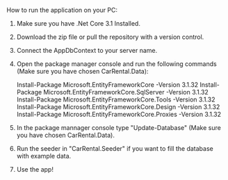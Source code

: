 How to run the application on your PC:

1. Make sure you have .Net Core 3.1 Installed.
2. Download the zip file or pull the repository with a version control.
3. Connect the AppDbContext to your server name.
4. Open the package manager console and run the following commands (Make sure you have chosen CarRental.Data):

      Install-Package Microsoft.EntityFrameworkCore -Version 3.1.32 
      Install-Package Microsoft.EntityFrameworkCore.SqlServer -Version 3.1.32 
      Install-Package Microsoft.EntityFrameworkCore.Tools -Version 3.1.32 
      Install-Package Microsoft.EntityFrameworkCore.Design -Version 3.1.32 
      Install-Package Microsoft.EntityFrameworkCore.Proxies -Version 3.1.32

5. In the package mannager console type "Update-Database" (Make sure you have chosen CarRental.Data).
6. Run the seeder in "CarRental.Seeder" if you want to fill the database with example data.
7. Use the app!
